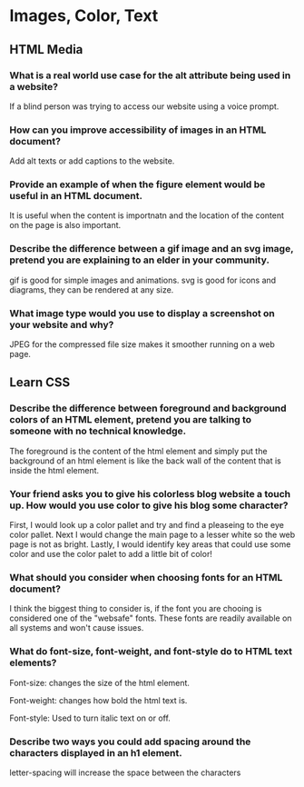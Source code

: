 # Images, Color, Text

## HTML Media

### What is a real world use case for the alt attribute being used in a website?

If a blind person was trying to access our website using a voice prompt.

### How can you improve accessibility of images in an HTML document?

Add alt texts or add captions to the website.

### Provide an example of when the figure element would be useful in an HTML document.

It is useful when the content is importnatn and the location of the content on the page is also important.

### Describe the difference between a gif image and an svg image, pretend you are explaining to an elder in your community.

gif is good for simple images and animations. svg is good for icons and diagrams, they can be rendered at any size.

### What image type would you use to display a screenshot on your website and why?

JPEG for the compressed file size makes it smoother running on a web page.

## Learn CSS

### Describe the difference between foreground and background colors of an HTML element, pretend you are talking to someone with no technical knowledge.

The foreground is the content of the html element and simply put the background of an html element is like the back wall of the content that is inside the html element.

### Your friend asks you to give his colorless blog website a touch up. How would you use color to give his blog some character?

First, I would look up a color pallet and try and find a pleaseing to the eye color pallet. Next I would change the main page to a lesser white so the web page is not as bright. Lastly, I would identify key areas that could use some color and use the color palet to add a little bit of color!

### What should you consider when choosing fonts for an HTML document?

I think the biggest thing to consider is, if the font you are chooing is considered one of the "websafe" fonts. These fonts are readily available on all systems and won't cause issues.

### What do font-size, font-weight, and font-style do to HTML text elements?

Font-size: changes the size of the html element.

Font-weight: changes how bold the html text is.

Font-style: Used to turn italic text on or off. 

### Describe two ways you could add spacing around the characters displayed in an h1 element.

letter-spacing will increase the space between the characters